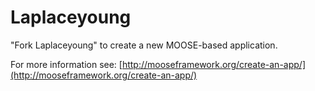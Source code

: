 Laplaceyoung
=====

"Fork Laplaceyoung" to create a new MOOSE-based application.

For more information see: [http://mooseframework.org/create-an-app/](http://mooseframework.org/create-an-app/)
